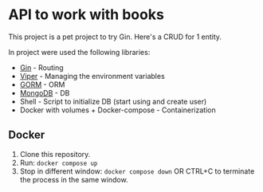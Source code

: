 # API to work with books
This project is a pet project to try Gin. Here's a CRUD for 1 entity.


In project were used the following libraries:
* [Gin](https://gin-gonic.com/) - Routing
* [Viper](https://github.com/spf13/viper) - Managing the environment variables
* [GORM](https://gorm.io/) - ORM
* [MongoDB](https://www.mongodb.com/) - DB
* Shell - Script to initialize DB (start using and create user)
* Docker with volumes + Docker-compose - Containerization

## Docker
1. Clone this repository.
2. Run: ```docker compose up```
3. Stop in different window: ```docker compose down``` OR CTRL+C to terminate the process in the same window.